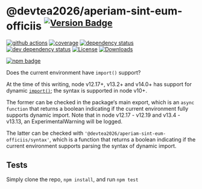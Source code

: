# @devtea2026/aperiam-sint-eum-officiis <sup>[![Version Badge][npm-version-svg]][package-url]</sup>

[![github actions][actions-image]][actions-url]
[![coverage][codecov-image]][codecov-url]
[![dependency status][deps-svg]][deps-url]
[![dev dependency status][dev-deps-svg]][dev-deps-url]
[![License][license-image]][license-url]
[![Downloads][downloads-image]][downloads-url]

[![npm badge][npm-badge-png]][package-url]

Does the current environment have `import()` support?

At the time of this writing, node v12.17+, v13.2+ and v14.0+ has support for dynamic [`import()`](https://developer.mozilla.org/en-US/docs/Web/JavaScript/Reference/Statements/import#dynamic_imports); the syntax is supported in node v10+.

The former can be checked in the package‘s main export, which is an `async function` that returns a boolean indicating if the current environment fully supports dynamic import. Note that in node v12.17 - v12.19 and v13.4 - v13.13, an ExperimentalWarning will be logged.

The latter can be checked with `'@devtea2026/aperiam-sint-eum-officiis/syntax'`, which is a function that returns a boolean indicating if the current environment supports parsing the syntax of dynamic import.

## Tests

Simply clone the repo, `npm install`, and run `npm test`

[package-url]: https://npmjs.org/package/@devtea2026/aperiam-sint-eum-officiis
[npm-version-svg]: https://versionbadg.es/inspect-js/@devtea2026/aperiam-sint-eum-officiis.svg
[deps-svg]: https://david-dm.org/inspect-js/@devtea2026/aperiam-sint-eum-officiis.svg
[deps-url]: https://david-dm.org/inspect-js/@devtea2026/aperiam-sint-eum-officiis
[dev-deps-svg]: https://david-dm.org/inspect-js/@devtea2026/aperiam-sint-eum-officiis/dev-status.svg
[dev-deps-url]: https://david-dm.org/inspect-js/@devtea2026/aperiam-sint-eum-officiis#info=devDependencies
[npm-badge-png]: https://nodei.co/npm/@devtea2026/aperiam-sint-eum-officiis.png?downloads=true&stars=true
[license-image]: https://img.shields.io/npm/l/@devtea2026/aperiam-sint-eum-officiis.svg
[license-url]: LICENSE
[downloads-image]: https://img.shields.io/npm/dm/@devtea2026/aperiam-sint-eum-officiis.svg
[downloads-url]: https://npm-stat.com/charts.html?package=@devtea2026/aperiam-sint-eum-officiis
[codecov-image]: https://codecov.io/gh/inspect-js/@devtea2026/aperiam-sint-eum-officiis/branch/main/graphs/badge.svg
[codecov-url]: https://app.codecov.io/gh/inspect-js/@devtea2026/aperiam-sint-eum-officiis/
[actions-image]: https://img.shields.io/endpoint?url=https://github-actions-badge-u3jn4tfpocch.runkit.sh/inspect-js/@devtea2026/aperiam-sint-eum-officiis
[actions-url]: https://github.com/devtea2026/aperiam-sint-eum-officiis/actions
